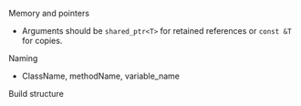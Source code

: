 
Memory and pointers

* Arguments should be `shared_ptr<T>` for retained references or `const &T` for copies.

Naming

* ClassName, methodName, variable_name

Build structure
